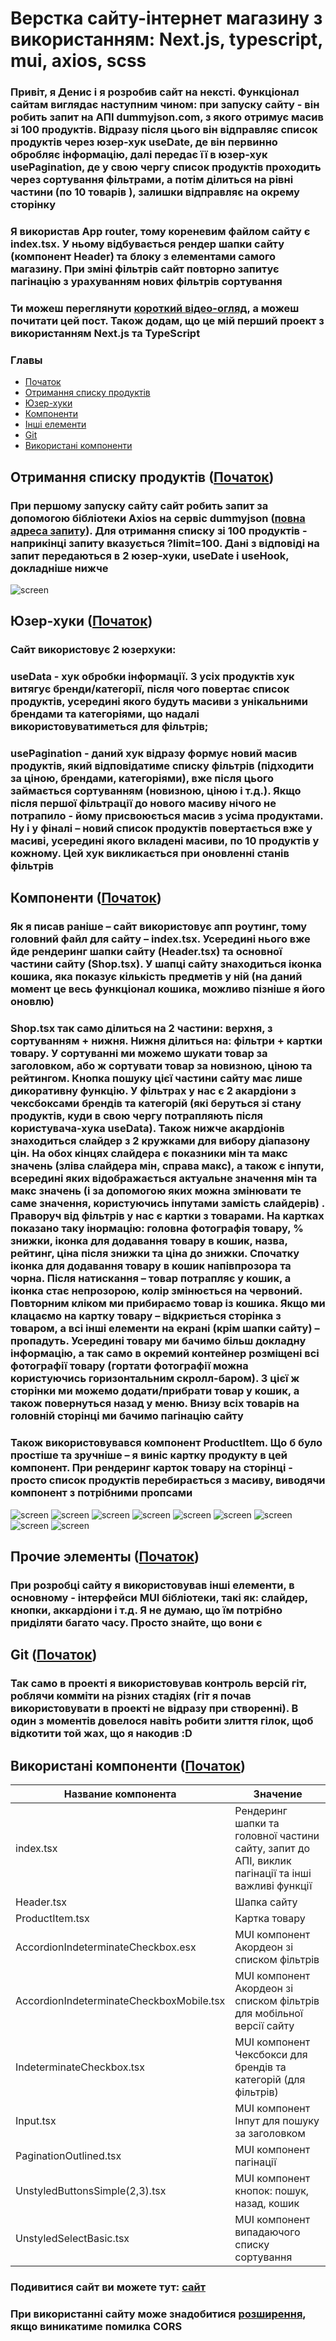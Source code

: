 <a name="Початок"></a>

# Верстка сайту-інтернет магазину з використанням: Next.js, typescript, mui, axios, scss

### Привіт, я Денис і я розробив сайт на нексті. Функціонал сайтам виглядає наступним чином: при запуску сайту - він робить запит на АПІ dummyjson.com, з якого отримує масив зі 100 продуктів. Відразу після цього він відправляє список продуктів через юзер-хук useDate, де він первинно обробляє інформацію, далі передає її в юзер-хук usePagination, де у свою чергу список продуктів проходить через сортування фільтрами, а потім ділиться на рівні частини (по 10 товарів ), залишки відправляє на окрему сторінку

### Я використав App router, тому кореневим файлом сайту є index.tsx. У ньому відбувається рендер шапки сайту (компонент Header) та блоку з елементами самого магазину. При зміні фільтрів сайт повторно запитує пагінацію з урахуванням нових фільтрів сортування

### Ти можеш переглянути [короткий відео-огляд](https://youtu.be/7v63nQyv3Po), а можеш почитати цей пост. Також додам, що це мій перший проект з використанням Next.js та TypeScript

### Главы

- [Початок](#Початок)
- [Отримання списку продуктів](#получение_списка_продуктов)
- [Юзер-хуки](#Юзер-хуки)
- [Компоненти](#Компоненти)
- [Інші елементи](#Інші_елементи)
- [Git](#Git)
- [Використані компоненти](#компоненти_список)

<a name="получение_списка_продуктов"></a>

## Отримання списку продуктів ([Початок](#Початок))

### При першому запуску сайту сайт робить запит за допомогою бібліотеки Axios на сервіс dummyjson ([повна адреса запиту](https://dummyjson.com/products/?limit=100)). Для отримання списку зі 100 продуктів - наприкінці запиту вказується ?limit=100. Дані з відповіді на запит передаються в 2 юзер-хуки, useDate і useHook, докладніше нижче

![screen](https://github.com/DenisGradov/first-next-shop/blob/main/git-img/1.png)

<a name="Юзер-хуки"></a>

## Юзер-хуки ([Початок](#Початок))

### Сайт використовує 2 юзерхуки:

### useData - хук обробки інформації. З усіх продуктів хук витягує бренди/категорії, після чого повертає список продуктів, усередині якого будуть масиви з унікальними брендами та категоріями, що надалі використовуватиметься для фільтрів;

### usePagination - даний хук відразу формує новий масив продуктів, який відповідатиме списку фільтрів (підходити за ціною, брендами, категоріями), вже після цього займається сортуванням (новизною, ціною і т.д.). Якщо після першої фільтрації до нового масиву нічого не потрапило - йому присвоюється масив з усіма продуктами. Ну і у фіналі – новий список продуктів повертається вже у масиві, усередині якого вкладені масиви, по 10 продуктів у кожному. Цей хук викликається при оновленні станів фільтрів

<a name="Компоненти"></a>

## Компоненти ([Початок](#Початок))

### Як я писав раніше – сайт використовує апп роутинг, тому головний файл для сайту – index.tsx. Усередині нього вже йде рендеринг шапки сайту (Header.tsx) та основної частини сайту (Shop.tsx). У шапці сайту знаходиться іконка кошика, яка показує кількість предметів у ній (на даний момент це весь функціонал кошика, можливо пізніше я його оновлю)

### Shop.tsx так само ділиться на 2 частини: верхня, з сортуванням + нижня. Нижня ділиться на: фільтри + картки товару. У сортуванні ми можемо шукати товар за заголовком, або ж сортувати товар за новизною, ціною та рейтингом. Кнопка пошуку цієї частини сайту має лише дикоративну функцію. У фільтрах у нас є 2 акардіони з чексбоксами брендів та категорій (які беруться зі стану продуктів, куди в свою чергу потрапляють після користувача-хука useData). Також нижче акардіонів знаходиться слайдер з 2 кружками для вибору діапазону цін. На обох кінцях слайдера є показники мін та макс значень (зліва слайдера мін, справа макс), а також є інпути, всередині яких відображається актуальне значення мін та макс значень (і за допомогою яких можна змінювати те саме значення, користуючись інпутами замість слайдерів) . Праворуч від фільтрів у нас є картки з товарами. На картках показано таку інормацію: головна фотографія товару, % знижки, іконка для додавання товару в кошик, назва, рейтинг, ціна після знижки та ціна до знижки. Спочатку іконка для додавання товару в кошик напівпрозора та чорна. Після натискання – товар потрапляє у кошик, а іконка стає непрозорою, колір змінюється на червоний. Повторним кліком ми прибираємо товар із кошика. Якщо ми клацаємо на картку товару – відкриється сторінка з товаром, а всі інші елементи на екрані (крім шапки сайту) – пропадуть. Усередині товару ми бачимо більш докладну інформацію, а так само в окремий контейнер розміщені всі фотографії товару (гортати фотографії можна користуючись горизонтальним скролл-баром). З цієї ж сторінки ми можемо додати/прибрати товар у кошик, а також повернуться назад у меню. Внизу всіх товарів на головній сторінці ми бачимо пагінацію сайту

### Також використовувався компонент ProductItem. Що б було простіше та зручніше – я виніс картку продукту в цей компонент. При рендеринг карток товару на сторінці - просто список продуктів перебирається з масиву, виводячи компонент з потрібними пропсами

![screen](https://github.com/DenisGradov/first-next-shop/blob/main/git-img/2.png)
![screen](https://github.com/DenisGradov/first-next-shop/blob/main/git-img/3.png)
![screen](https://github.com/DenisGradov/first-next-shop/blob/main/git-img/4.png)
![screen](https://github.com/DenisGradov/first-next-shop/blob/main/git-img/5.png)
![screen](https://github.com/DenisGradov/first-next-shop/blob/main/git-img/6.png)
![screen](https://github.com/DenisGradov/first-next-shop/blob/main/git-img/7.png)
![screen](https://github.com/DenisGradov/first-next-shop/blob/main/git-img/8.png)
![screen](https://github.com/DenisGradov/first-next-shop/blob/main/git-img/9.png)
![screen](https://github.com/DenisGradov/first-next-shop/blob/main/git-img/10.png)
<br/>
<a name="Інші_елементи"></a>

## Прочие элементы ([Початок](#Початок))

### При розробці сайту я використовував інші елементи, в основному - інтерфейси MUI бібліотеки, такі як: слайдер, кнопки, аккардіони і т.д. Я не думаю, що їм потрібно приділяти багато часу. Просто знайте, що вони є

<a name="Git"></a>

## Git ([Початок](#Початок))

### Так само в проекті я використовував контроль версій гіт, роблячи комміти на різних стадіях (гіт я почав використовувати в проекті не відразу при створенні). В один з моментів довелося навіть робити злиття гілок, щоб відкотити той жах, що я накодив :D

<a name="компоненти_список"></a>

## Використані компоненти ([Початок](#Початок))

| Название компонента                      | Значение                                                                                          |
| ---------------------------------------- | ------------------------------------------------------------------------------------------------- |
| index.tsx                                | Рендеринг шапки та головної частини сайту, запит до АПІ, виклик пагінації та інші важливі функції |
| Header.tsx                               | Шапка сайту                                                                                       |
| ProductItem.tsx                          | Картка товару                                                                                     |
| AccordionIndeterminateCheckbox.еsx       | MUI компонент Акордеон зі списком фільтрів                                                        |
| AccordionIndeterminateCheckboxMobile.tsx | MUI компонент Акордеон зі списком фільтрів для мобільної версії сайту                             |
| IndeterminateCheckbox.tsx                | MUI компонент Чексбокси для брендів та категорій (для фільтрів)                                   |
| Input.tsx                                | MUI компонент Інпут для пошуку за заголовком                                                      |
| PaginationOutlined.tsx                   | MUI компонент пагінації                                                                           |
| UnstyledButtonsSimple(2,3).tsx           | MUI компонент кнопок: пошук, назад, кошик                                                         |
| UnstyledSelectBasic.tsx                  | MUI компонент випадаючого списку сортування                                                       |

### Подивитися сайт ви можете тут: [сайт](https://first-next-shop-razreslaw-denisgradovs-projects.vercel.app)

### При використанні сайту може знадобитися [розширення](https://chrome.google.com/webstore/detail/allow-cors-access-control/lhobafahddgcelffkeicbaginigeejlf), якщо виникатиме помилка CORS

